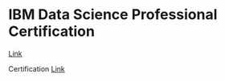 # IBM Data Science Professional Certification

[Link](https://www.coursera.org/professional-certificates/ibm-data-science)

Certification
[Link](https://coursera.org/share/29a774bed445e74ec51bdd79d666978d)

